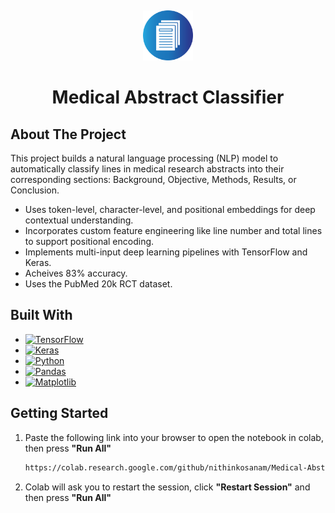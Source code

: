 
<!-- PROJECT LOGO -->
<a id="readme-top"></a>
<br />
<div align="center">
  <a>
    <img src="assets/logo_document.png" alt="Logo" width="80" height="80">
  </a>

  <h1 align="center">Medical Abstract Classifier</h1>
</div>




<!-- ABOUT THE PROJECT -->
## About The Project

This project builds a natural language processing (NLP) model to automatically classify lines in medical research abstracts into their corresponding sections: Background, Objective, Methods, Results, or Conclusion.

* Uses token-level, character-level, and positional embeddings for deep contextual understanding.
* Incorporates custom feature engineering like line number and total lines to support positional encoding. 
* Implements multi-input deep learning pipelines with TensorFlow and Keras.
* Acheives 83% accuracy.
* Uses the PubMed 20k RCT dataset.


## Built With
* [![TensorFlow][TensorFlow]][TensorFlow-url]
* [![Keras][Keras]][Keras-url]
* [![Python][Python]][Python-url]
* [![Pandas][Pandas]][Pandas-url]
* [![Matplotlib][Matplotlib]][Matplotlib-url]



<!-- GETTING STARTED -->
## Getting Started
1. Paste the following link into your browser to open the notebook in colab, then press **"Run All"**
    ```sh
    https://colab.research.google.com/github/nithinkosanam/Medical-Abstract-Classifier/blob/main/medical_abstract_classifier.ipynb
    ```
2. Colab will ask you to restart the session, click **"Restart Session"** and then press **"Run All"** 



<!-- MARKDOWN LINKS & IMAGES -->
[Python-url]: https://www.python.org/  
[Python]: https://img.shields.io/badge/Python-3776AB?style=for-the-badge&logo=python&logoColor=%23FFFFFF

[TensorFlow-url]: https://www.tensorflow.org/  
[TensorFlow]: https://img.shields.io/badge/TensorFlow-FF6F00?style=for-the-badge&logo=tensorflow&logoColor=%23FFFFFF

[Pandas-url]: https://pandas.pydata.org/  
[Pandas]: https://img.shields.io/badge/Pandas-150458?style=for-the-badge&logo=pandas&logoColor=white

[Matplotlib-url]: https://matplotlib.org/  
[Matplotlib]: https://img.shields.io/badge/Matplotlib-11557C?style=for-the-badge&logo=matplotlib&logoColor=white

[Keras-url]: https://keras.io/  
[Keras]: https://img.shields.io/badge/Keras-D00000?style=for-the-badge&logo=keras&logoColor=white
